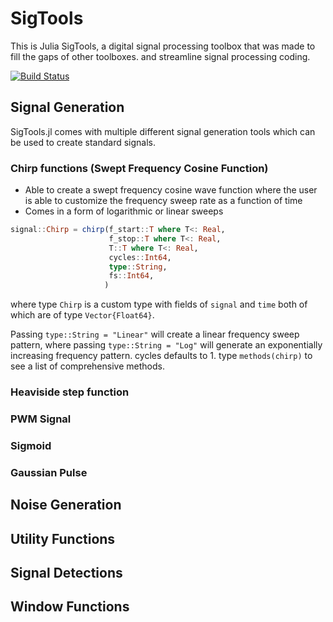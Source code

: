 # SigTools

This is Julia SigTools, a digital signal processing toolbox that was made to fill the gaps of other toolboxes. and streamline signal processing coding.

[![Build Status](https://github.com/samkramer6/SigTools.jl/actions/workflows/CI.yml/badge.svg?branch=main)](https://github.com/samkramer6/SigTools.jl/actions/workflows/CI.yml?query=branch%3Amain)

## Signal Generation

SigTools.jl comes with multiple different signal generation tools which can be used to create standard signals.

### Chirp functions (Swept Frequency Cosine Function)
- Able to create a swept frequency cosine wave function where the user is able to customize the frequency sweep rate as a function of time
- Comes in a form of logarithmic or linear sweeps

```julia
signal::Chirp = chirp(f_start::T where T<: Real, 
                      f_stop::T where T<: Real, 
                      T::T where T<: Real, 
                      cycles::Int64, 
                      type::String,
                      fs::Int64,
                     )
```

where type `Chirp` is a custom type with fields of `signal` and `time` both of which are of type `Vector{Float64}`.

Passing `type::String = "Linear"` will create a linear frequency sweep pattern, where passing `type::String = "Log"` will generate an exponentially increasing frequency pattern. cycles defaults to 1. type `methods(chirp)` to see a list of comprehensive methods. 

### Heaviside step function

### PWM Signal

### Sigmoid

### Gaussian Pulse

## Noise Generation

## Utility Functions

## Signal Detections

## Window Functions
